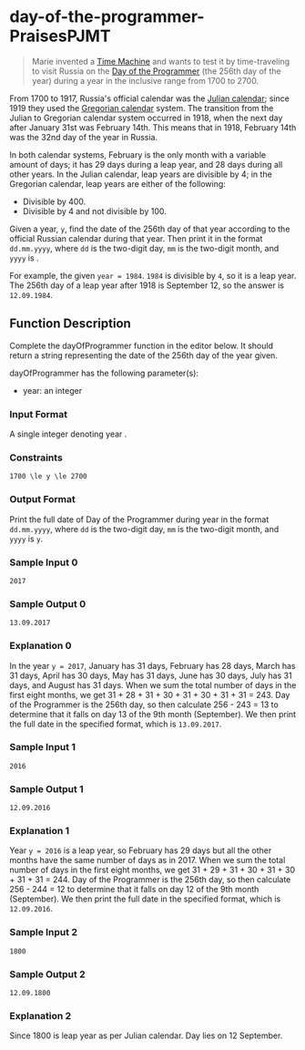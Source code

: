 # day-of-the-programmer-PraisesPJMT
> Marie invented a [Time Machine](https://en.wikipedia.org/wiki/Time_machine) and wants to test it by 
time-traveling to visit Russia on the [Day of the Programmer](https://en.wikipedia.org/wiki/Day_of_the_Programmer) 
(the 256th day of the year) during a year in the inclusive 
range from 1700 to 2700.

From 1700 to 1917, Russia's official calendar was the 
[Julian calendar](https://en.wikipedia.org/wiki/Julian_calendar); since 1919 they used the [Gregorian calendar](https://en.wikipedia.org/wiki/Gregorian_calendar) 
system. The transition from the Julian to Gregorian calendar 
system occurred in 1918, when the next day after January 31st 
was February 14th. This means that in 1918, February 14th was 
the 32nd day of the year in Russia.

In both calendar systems, February is the only month with a 
variable amount of days; it has 29 days during a leap year, 
and 28 days during all other years. In the Julian calendar, 
leap years are divisible by 4; in the Gregorian calendar, leap 
years are either of the following:

- Divisible by 400.
- Divisible by 4 and not divisible by 100.

Given a year, `y`, find the date of the 256th day of that year 
according to the official Russian calendar during that year. 
Then print it in the format `dd.mm.yyyy`, where `dd` is the two-digit 
day, `mm` is the two-digit month, and `yyyy` is .

For example, the given `year = 1984`. `1984` is divisible by `4`, so it is 
a leap year. The 256th day of a leap year after 1918 is September 12, 
so the answer is `12.09.1984`.

## Function Description

Complete the dayOfProgrammer function in the editor below. 
It should return a string representing the date of the 256th day 
of the year given.

dayOfProgrammer has the following parameter(s):

- year: an integer
### Input Format

A single integer denoting year .

### Constraints
```
1700 \le y \le 2700
```
### Output Format

Print the full date of Day of the Programmer during year  in the 
format `dd.mm.yyyy`, where `dd` is the two-digit day, `mm` is the two-digit 
month, and `yyyy` is `y`.

### Sample Input 0
```
2017
```
### Sample Output 0
```
13.09.2017
```
### Explanation 0

In the year `y = 2017`, January has 31 days, February has 28 days, 
March has 31 days, April has 30 days, May has 31 days, June has 30 
days, July has 31 days, and August has 31 days. When we sum the total 
number of days in the first eight months, 
we get 31 + 28 + 31 + 30 + 31 + 30 + 31 + 31 = 243. Day of the Programmer
is the 256th day, so then calculate 256 - 243 = 13 to determine that 
it falls on day 13 of the 9th month (September). We then print the full 
date in the specified format, which is `13.09.2017`.

### Sample Input 1
```
2016
```
### Sample Output 1
```
12.09.2016
```
### Explanation 1

Year  `y = 2016` is a leap year, so February has 29 days but all the other
months have the same number of days as in 2017. When we sum the total 
number of days in the first eight months, 
we get 31 + 29 + 31 + 30 + 31 + 30 + 31 + 31 = 244. 
Day of the Programmer is the 256th day, so then calculate 256 - 244 = 12 
to determine that it falls on day 12 of the 9th month (September). 
We then print the full date in the specified format, which is `12.09.2016`.

### Sample Input 2
```
1800
```
### Sample Output 2
```
12.09.1800
```
### Explanation 2

Since 1800 is leap year as per Julian calendar. Day lies on 12 September.